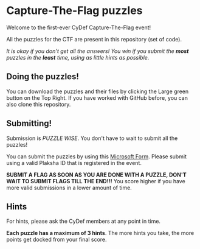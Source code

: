 # Capture-The-Flag puzzles

Welcome to the first-ever CyDef Capture-The-Flag event!

All the puzzles for the CTF are present in this repository (set of code).

*It is okay if you don't get all the answers! You win if you submit the **most** puzzles in the **least** time, using as little hints as possible.*

## Doing the puzzles!

You can download the puzzles and their files by clicking the Large green button on the Top Right. If you have worked with GitHub before, you can also clone this repository.

## Submitting!

Submission is *PUZZLE WISE*. You don't have to wait to submit all the puzzles!

You can submit the puzzles by using this [Microsoft Form](https://forms.office.com/r/PqDycfnTx0). Please submit using a valid Plaksha ID that is registered in the event.

**SUBMIT A FLAG AS SOON AS YOU ARE DONE WITH A PUZZLE, DON'T WAIT TO SUBMIT FLAGS TILL THE END!!!** You score higher if you have more valid submissions in a lower amount of time. 

## Hints

For hints, please ask the CyDef members at any point in time. 

**Each puzzle has a maximum of 3 hints**. The more hints you take, the more points get docked from your final score.
